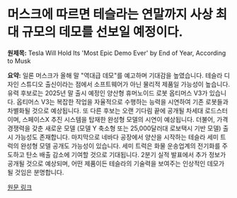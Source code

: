 # 머스크에 따르면 테슬라는 연말까지 사상 최대 규모의 데모를 선보일 예정이다.

**원제목:** Tesla Will Hold Its 'Most Epic Demo Ever' by End of Year, According to Musk

**요약:** 일론 머스크가 올해 말 "역대급 데모"를 예고하며 기대감을 높였습니다. 테슬라 디자인 스튜디오 출신이라는 점에서 소프트웨어가 아닌 물리적 제품일 가능성이 높습니다.  유력 후보로는 2025년 말 출시 예정인 양산형 휴머노이드 로봇 옵티머스 V3가 있습니다.  옵티머스 V3는 복잡한 작업을 자율적으로 수행하는 능력을 시연하여  기존 로봇들과 차별화될 것으로 예상됩니다. 또 다른 후보는 오랜 기다림 끝에 공개될 차세대 로드스터이며,  스페이스X 추진 시스템을 탑재한  완성형 모델의 시연이 예상됩니다.  더불어,  가격 경쟁력을 갖춘 새로운 모델 (모델 Y 축소형 또는 25,000달러대 로보택시 기반 모델) 출시 가능성도 존재합니다.  마지막으로 네바다 공장에서 양산을 시작하는 테슬라 세미 트럭의 완성형 모델 공개도 가능성이 있습니다.  세미 트럭은  화물 운송업계의 전기화를 주도하고 탄소 배출 감소에 기여할 것으로 기대됩니다.  2분기 실적 발표에서 추가 정보가 공개될 것으로 예상되며,  어떤 제품이든 테슬라의 기술력을 보여주는 인상적인 데모가 될 것임은 분명합니다.

[원문 링크](https://www.notateslaapp.com/news/2939/tesla-will-hold-its-most-epic-demo-ever-by-end-of-year-according-to-musk)
